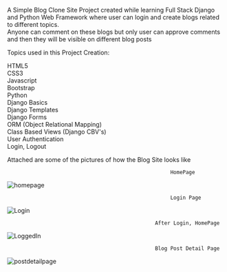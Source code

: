 A Simple Blog Clone Site Project created while learning Full Stack Django and Python Web Framework where user can login and create blogs related to different topics.  
Anyone can comment on these blogs but only user can approve comments and then they will be visible on different blog posts  

Topics used in this Project Creation:  

HTML5  
CSS3  
Javascript  
Bootstrap  
Python  
Django Basics  
Django Templates  
Django Forms  
ORM (Object Relational Mapping)  
Class Based Views (Django CBV's)  
User Authentication  
Login, Logout   
  
Attached are some of the pictures of how the Blog Site looks like  
      
                                                         HomePage  
                                                 
![homepage](https://user-images.githubusercontent.com/118048888/202495518-fe2131fa-799f-4d19-9526-d60e43745e37.png)  

                                                         Login Page  
                                                  
![Login](https://user-images.githubusercontent.com/118048888/202495700-2455c26d-e8c1-410a-a092-3fbd49a90fac.png)  

                                                    After Login, HomePage  
                                              
![LoggedIn](https://user-images.githubusercontent.com/118048888/202495936-433167f9-4153-425d-b3b4-68681c2815cd.png)  

                                                    Blog Post Detail Page  
                                              
![postdetailpage](https://user-images.githubusercontent.com/118048888/202496170-2a86a609-7cc1-4468-8060-739051321dae.png)  


